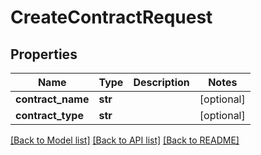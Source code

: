 # CreateContractRequest

## Properties
Name | Type | Description | Notes
------------ | ------------- | ------------- | -------------
**contract_name** | **str** |  | [optional] 
**contract_type** | **str** |  | [optional] 

[[Back to Model list]](../README.md#documentation-for-models) [[Back to API list]](../README.md#documentation-for-api-endpoints) [[Back to README]](../README.md)


